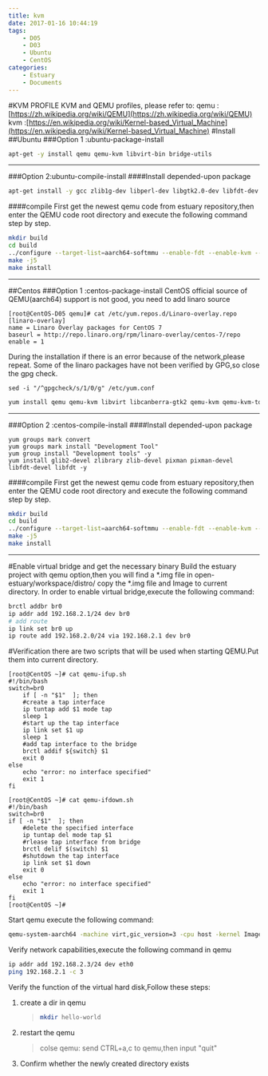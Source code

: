 ```yaml
---
title: kvm
date: 2017-01-16 10:44:19
tags:
	- D05
	- D03
	- Ubuntu
	- CentOS
categories:
	- Estuary
	- Documents
---
```

#KVM PROFILE
KVM and QEMU profiles, please refer to:
qemu :[https://zh.wikipedia.org/wiki/QEMU](https://zh.wikipedia.org/wiki/QEMU)
kvm :[https://en.wikipedia.org/wiki/Kernel-based_Virtual_Machine](https://en.wikipedia.org/wiki/Kernel-based_Virtual_Machine)
#Install
##Ubuntu
###Option 1 :ubuntu-package-install
```bash
apt-get -y install qemu qemu-kvm libvirt-bin bridge-utils
```
---
###Option 2:ubuntu-compile-install
####Install depended-upon package
```bash
apt-get install -y gcc zlib1g-dev libperl-dev libgtk2.0-dev libfdt-dev bridge-utils
```
####compile
First get the newest qemu code from estuary repository,then enter the QEMU code root directory and execute the following command step by step.
```bash
mkdir build
cd build
../configure --target-list=aarch64-softmmu --enable-fdt --enable-kvm --disable-werror
make -j5
make install
```
---
##Centos
###Option 1 :centos-package-install
CentOS official source of QEMU(aarch64) support is not good, you need to add linaro source
```
[root@CentOS-D05 qemu]# cat /etc/yum.repos.d/Linaro-overlay.repo 
[linaro-overlay]
name = Linaro Overlay packages for CentOS 7
baseurl = http://repo.linaro.org/rpm/linaro-overlay/centos-7/repo
enable = 1
```
During the installation if there is an error because of the network,please repeat.
Some of the linaro packages have not been verified by GPG,so close the gpg check.
```
sed -i "/^gpgcheck/s/1/0/g" /etc/yum.conf
```

```bash
yum install qemu qemu-kvm libvirt libcanberra-gtk2 qemu-kvm qemu-kvm-tools libvirt-cim libvirt-client libvirt-java.noarch  libvirt-python libiscsi-1.7.0-5.el6  dbus-devel  virt-clone tunctl virt-manager libvirt libvirt-python python-virtinst bridge-utils -y
```
---
###Option 2 :centos-compile-install
####Install depended-upon package
```
yum groups mark convert
yum groups mark install "Development Tool"
yum group install "Development tools" -y
yum install glib2-devel zlibrary zlib-devel pixman pixman-devel libfdt-devel libfdt -y
```
####compile
First get the newest qemu code from estuary repository,then enter the QEMU code root directory and execute the following command step by step.
```bash
mkdir build
cd build
../configure --target-list=aarch64-softmmu --enable-fdt --enable-kvm --disable-werror
make -j5
make install
```
---
#Enable virtual bridge and get the necessary binary
Build the estuary project with qemu option,then you will find a *.img file in open-estuary/workspace/distro/
copy the *.img file and Image to current directory.
In order to enable virtual bridge,execute the following command:
```bash
brctl addbr br0
ip addr add 192.168.2.1/24 dev br0
# add route
ip link set br0 up
ip route add 192.168.2.0/24 via 192.168.2.1 dev br0
```
#Verification
there are two scripts that will be used when starting QEMU.Put them into current directory.
```
[root@CentOS ~]# cat qemu-ifup.sh 
#!/bin/bash
switch=br0
    if [ -n "$1"  ]; then
    #create a tap interface
    ip tuntap add $1 mode tap
    sleep 1
    #start up the tap interface
    ip link set $1 up
    sleep 1
    #add tap interface to the bridge
    brctl addif ${switch} $1
    exit 0
else
    echo "error: no interface specified"
    exit 1
fi
```
```
[root@CentOS ~]# cat qemu-ifdown.sh 
#!/bin/bash
switch=br0
if [ -n "$1"  ]; then
    #delete the specified interface
    ip tuntap del mode tap $1
    #rlease tap interface from bridge
    brctl delif $(switch) $1
    #shutdown the tap interface
    ip link set $1 down
    exit 0
else
    echo "error: no interface specified"
    exit 1
fi
[root@CentOS ~]# 
```
Start qemu execute the following command:
```bash
qemu-system-aarch64 -machine virt,gic_version=3 -cpu host -kernel Image -drive if=none,file=ubuntu.img,id=fs -device virtio-blk-device,drive=fs -append "console=ttyAMA0 root=/dev/vda1 rw rootwait" -device virtio-net-device,netdev=net0 -netdev tap,id=net0,script=qemu-ifup.sh,downscript=qemu-ifdown.sh -nographic -D -d -enable-kvm
```
Verify network capabilities,execute the following command in qemu
```bash
ip addr add 192.168.2.3/24 dev eth0
ping 192.168.2.1 -c 3
```

Verify the function of the virtual hard disk,Follow these steps:

1. create a dir in qemu

    >```bash
    >mkdir hello-world
    >```

2. restart the qemu

    >   colse qemu: send CTRL+a,c to qemu,then input "quit"

3. Confirm whether the newly created directory exists
